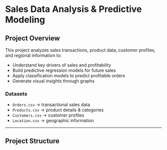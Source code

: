 # Sales Data Analysis & Predictive Modeling

## Project Overview
This project analyzes sales transactions, product data, customer profiles, and regional information to:

- Understand key drivers of sales and profitability
- Build predictive regression models for future sales
- Apply classification models to predict profitable orders
- Generate visual insights through graphs

### Datasets
- `Orders.csv` → transactional sales data
- `Products.csv` → product details & categories
- `Customers.csv` → customer profiles
- `Location.csv` → geographic information

---

## Project Structure
